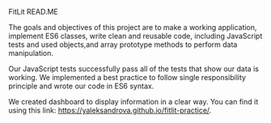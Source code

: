 FitLit READ.ME

The goals and objectives of this project are to make a working application, implement ES6 classes, write clean and reusable code, including JavaScript tests and used objects,and array prototype methods to perform data manipulation. 

Our JavaScript tests successfully pass all of the tests that show our data is working.
We implemented a best practice to follow single responsibility principle and wrote our code in ES6 syntax. 

We created dashboard to display information in a clear way.
You can find it using this link:
https://yaleksandrova.github.io/fitlit-practice/.  





